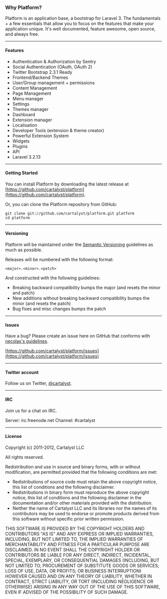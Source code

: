 ### Why Platform?

Platform is an application base, a bootstrap for Laravel 3. The fundamentals + a
few essentials that allow you to focus on the features that make your application
unique. It's well documented, feature awesome, open source, and always free.

-----------

#### Features

* Authentication & Authorization by Sentry
* Social Authentication (OAuth, OAuth 2)
* Twitter Bootstrap 2.3.1 Ready
* Frontend/Backend Themes
* User/Group management + permissions
* Content Management
* Page Management
* Menu manager
* Settings
* Themes manager
* Dashboard
* Extension manager
* Localisation
* Developer Tools (extension & theme creator)
* Powerful Extension System
* Widgets
* Plugins
* API
* Laravel 3.2.13

-----------

#### Getting Started

You can install Platform by downloading the latest release at [https://github.com/cartalyst/platform](https://github.com/cartalyst/platform).

Or, you can clone the Platform repository from GitHub:

	git clone git://github.com/cartalyst/platform.git platform
	cd platform

-----------

#### Versioning

Platform will be maintained under the [Semantic Versioning](http://semver.org/)
guidelines as much as possible.

Releases will be numbered with the following format:

`<major>.<minor>.<patch>`

And constructed with the following guidelines:

* Breaking backward compatibility bumps the major (and resets the minor and patch)
* New additions without breaking backward compatibility bumps the minor (and resets the patch)
* Bug fixes and misc changes bumps the patch

-----------

#### Issues

Have a bug? Please create an issue here on GitHub that conforms with
[necolas's guidelines](https://github.com/necolas/issue-guidelines).

[https://github.com/cartalyst/platform/issues](https://github.com/cartalyst/platform/issues)

-----------

#### Twitter account

Follow us on Twitter, [@cartalyst](http://twitter.com/cartalyst).

-----------

#### IRC

Join us for a chat on IRC.

Server: irc.freenode.net
Channel: #cartalyst

-----------

#### License

Copyright (c) 2011-2012, Cartalyst LLC

All rights reserved.

Redistribution and use in source and binary forms, with or without modification, are permitted provided that the following conditions are met:

* Redistributions of source code must retain the above copyright notice, this list of conditions and the following disclaimer.
* Redistributions in binary form must reproduce the above copyright notice, this list of conditions and the following disclaimer in the documentation and/or other materials provided with the distribution.
* Neither the name of Cartalyst LLC and its libraries nor the names of its contributors may be used to endorse or promote products derived from this software without specific prior written permission.

THIS SOFTWARE IS PROVIDED BY THE COPYRIGHT HOLDERS AND CONTRIBUTORS "AS IS" AND ANY EXPRESS OR IMPLIED WARRANTIES, INCLUDING, BUT NOT LIMITED TO, THE IMPLIED WARRANTIES OF MERCHANTABILITY AND FITNESS FOR A PARTICULAR PURPOSE ARE DISCLAIMED. IN NO EVENT SHALL THE COPYRIGHT HOLDER OR CONTRIBUTORS BE LIABLE FOR ANY DIRECT, INDIRECT, INCIDENTAL, SPECIAL, EXEMPLARY, OR CONSEQUENTIAL DAMAGES (INCLUDING, BUT NOT LIMITED TO, PROCUREMENT OF SUBSTITUTE GOODS OR SERVICES; LOSS OF USE, DATA, OR PROFITS; OR BUSINESS INTERRUPTION) HOWEVER CAUSED AND ON ANY THEORY OF LIABILITY, WHETHER IN CONTRACT, STRICT LIABILITY, OR TORT (INCLUDING NEGLIGENCE OR OTHERWISE) ARISING IN ANY WAY OUT OF THE USE OF THIS SOFTWARE, EVEN IF ADVISED OF THE POSSIBILITY OF SUCH DAMAGE.
